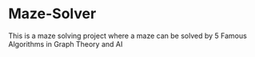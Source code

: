 # Maze-Solver
This is a maze solving project where a maze can be solved by 5 Famous Algorithms in Graph Theory and AI
